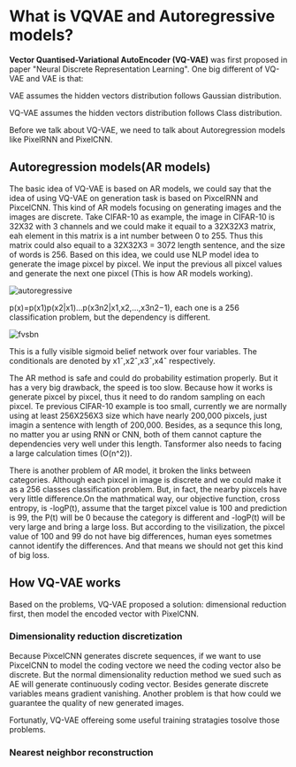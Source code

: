 # What is VQVAE and Autoregressive models?

**Vector Quantised-Variational AutoEncoder (VQ-VAE)** was first proposed in paper "Neural Discrete Representation Learning". One big different of VQ-VAE and VAE is that:

VAE assumes the hidden vectors distribution follows Gaussian distribution.

VQ-VAE assumes the hidden vectors distribution follows Class distribution.

Before we talk about VQ-VAE, we need to talk about Autoregression models like PixelRNN and PixelCNN.

## Autoregression models(AR models)

The basic idea of VQ-VAE is based on AR models, we could say that the idea of using VQ-VAE on generation task is based on PixcelRNN and PixcelCNN. This kind of AR models focusing on generating images and the images are discrete. Take CIFAR-10 as example, the image in CIFAR-10 is 32X32 with 3 channels and we could make it equail to a 32X32X3 matrix, eah element in this matrix is a int number between 0 to 255. Thus this matrix could also equail to a 32X32X3 = 3072 length sentence, and the size of words is 256. Based on this idea, we could use NLP model idea to generate the image pixcel by pixcel. We input the previous all pixcel values and generate the next one pixcel (This is how AR models working).

![autoregressive](https://user-images.githubusercontent.com/43735308/155282713-ccdd303d-c356-4d53-b1a7-0b886edf9269.png)

p(x)=p(x1)p(x2|x1)…p(x3n2|x1,x2,…,x3n2−1), each one is a 256 classification problem, but the dependency is different.

![fvsbn](https://user-images.githubusercontent.com/43735308/155282861-e1f55aa2-5c1a-4b7c-ac0d-6f0eb356e220.png)

This is a fully visible sigmoid belief network over four variables. The conditionals are denoted by x1ˆ,x2ˆ,x3ˆ,x4ˆ respectively.

The AR method is safe and could do probability estimation properly. But it has a very big drawback, the speed is too slow. Because how it works is generate pixcel by pixcel, thus it need to do random sampling on each pixcel. Te previous CIFAR-10 example is too small, currently we are normally using at least 256X256X3 size which have nearly 200,000 pixcels, just imagin a sentence with length of 200,000. Besides, as a sequnce this long, no matter you ar using RNN or CNN, both of them cannot capture the dependencies very well under this length. Tansformer also needs to facing a large calculation times (O(n^2)).

There is another problem of AR model, it broken the links between categories. Although each pixcel in image is discrete and we could make it as a 256 classes classification problem. But, in fact, the nearby pixcels have very little difference.On the mathmatical way, our objective function, cross entropy, is -logP(t), assume that the target pixcel value is 100 and prediction is 99, the P(t) will be 0 because the category is different and -logP(t) will be very large and bring a large loss. But according to the visilization, the pixcel value of 100 and 99 do not have big differences, human eyes sometmes cannot identify the differences. And that means we should not get this kind of big loss.

## How VQ-VAE works

Based on the problems, VQ-VAE proposed a solution: dimensional reduction first, then model the encoded vector with PixelCNN.

### Dimensionality reduction discretization

Because PixcelCNN generates discrete sequences, if we want to use PixcelCNN to model the coding vectore we need the coding vector also be discrete. But the normal dimensionality reduction method we sued such as AE will generate continuously coding vector. Besides generate discrete variables means gradient vanishing. Another problem is that how could we guarantee the quality of new generated images.

Fortunatly, VQ-VAE offereing some useful training stratagies tosolve those problems.

### Nearest neighbor reconstruction










